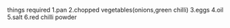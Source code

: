 things required
1.pan
2.chopped vegetables(onions,green chilli)
3.eggs
4.oil
5.salt
6.red chilli powder

